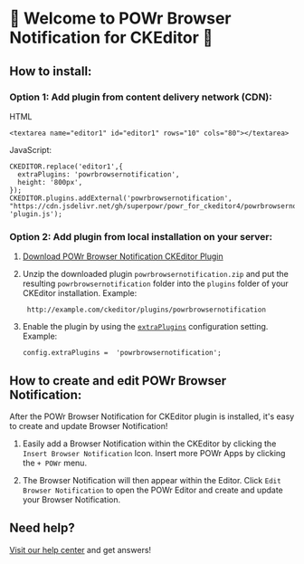 # 🎉 Welcome to POWr Browser Notification for CKEditor 🎉

## How to install:

### Option 1: Add plugin from content delivery network (CDN):
HTML

    <textarea name="editor1" id="editor1" rows="10" cols="80"></textarea>

JavaScript:

    CKEDITOR.replace('editor1',{
      extraPlugins: 'powrbrowsernotification',
      height: '800px',
    });
    CKEDITOR.plugins.addExternal('powrbrowsernotification', "https://cdn.jsdelivr.net/gh/superpowr/powr_for_ckeditor4/powrbrowsernotification/", 'plugin.js');

### Option 2: Add plugin from local installation on your server:
1.  [Download POWr Browser Notification CKEditor Plugin](https://cdn.jsdelivr.net/gh/superpowr/powr_for_ckeditor4/powrbrowsernotification/powrbrowsernotification.zip)
2. Unzip the downloaded plugin  `powrbrowsernotification.zip`  and put the resulting `powrbrowsernotification` folder into the  `plugins`  folder of your CKEditor installation. Example:

	    http://example.com/ckeditor/plugins/powrbrowsernotification

3.  Enable the plugin by using the  [`extraPlugins`](https://ckeditor.com/docs/ckeditor4/latest/api/CKEDITOR_config.html#cfg-extraPlugins)  configuration setting. Example:

	    config.extraPlugins =  'powrbrowsernotification';



## How to create and edit POWr Browser Notification:

After the POWr Browser Notification for CKEditor plugin is installed, it's easy to create and update Browser Notification!

1. Easily add a Browser Notification within the CKEditor by clicking the `Insert Browser Notification` Icon. Insert more POWr Apps by clicking the `+ POWr` menu.

2. The Browser Notification will then appear within the Editor. Click `Edit Browser Notification` to open the POWr Editor and create and update your Browser Notification.

## Need help?
[Visit our help center](https://www.powr.io/knowledge-base) and get answers!
